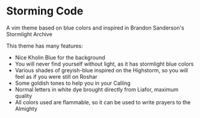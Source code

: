 # Storming Code
A vim theme based on blue colors and inspired in Brandon Sanderson's Stormlight Archive

This theme has many features:
- Nice Kholin Blue for the background
- You will never find yourself without light, as it has stormlight blue colors
- Various shades of greyish-blue inspired on the Highstorm, so you will feel as if you were still on Roshar
- Some goldish tones to help you in your Calling
- Normal letters in white dye brought directly from Liafor, maximum quality
- All colors used are flammable, so it can be used to write prayers to the Almighty
